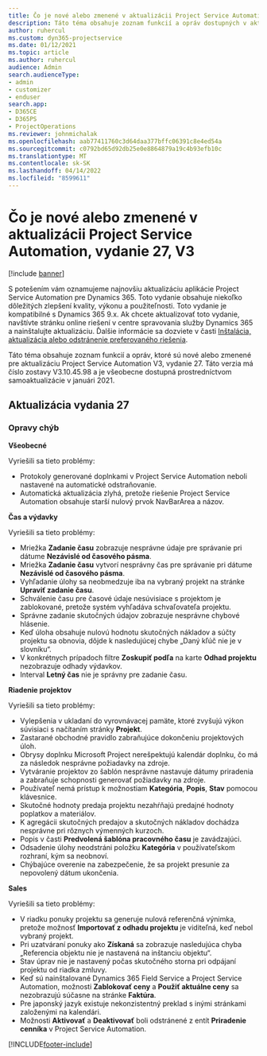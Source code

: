 ```yaml
---
title: Čo je nové alebo zmenené v aktualizácii Project Service Automation, vydanie 27, V3
description: Táto téma obsahuje zoznam funkcií a opráv dostupných v aktualizácii Project Service Automation, vydanie 27, V3
author: ruhercul
ms.custom: dyn365-projectservice
ms.date: 01/12/2021
ms.topic: article
ms.author: ruhercul
audience: Admin
search.audienceType:
- admin
- customizer
- enduser
search.app:
- D365CE
- D365PS
- ProjectOperations
ms.reviewer: johnmichalak
ms.openlocfilehash: aab77411760c3d64daa377bffc06391c8e4ed54a
ms.sourcegitcommit: c0792bd65d92db25e0e8864879a19c4b93efb10c
ms.translationtype: MT
ms.contentlocale: sk-SK
ms.lasthandoff: 04/14/2022
ms.locfileid: "8599611"
---
```

# <a name="whats-new-or-changed-in-project-service-automation-update-release-27-v3"></a>Čo je nové alebo zmenené v aktualizácii Project Service Automation, vydanie 27, V3

[!include [banner](../includes/psa-now-project-operations.md)]

S potešením vám oznamujeme najnovšiu aktualizáciu aplikácie Project Service Automation pre Dynamics 365. Toto vydanie obsahuje niekoľko dôležitých zlepšení kvality, výkonu a použiteľnosti. Toto vydanie je kompatibilné s Dynamics 365 9.x. Ak chcete aktualizovať toto vydanie, navštívte stránku online riešení v centre spravovania služby Dynamics 365 a nainštalujte aktualizáciu. Ďalšie informácie sa dozviete v časti [Inštalácia, aktualizácia alebo odstránenie preferovaného riešenia](/power-platform/admin/install-remove-preferred-solution).

Táto téma obsahuje zoznam funkcií a opráv, ktoré sú nové alebo zmenené pre aktualizáciu Project Service Automation V3, vydanie 27. Táto verzia má číslo zostavy V3.10.45.98 a je všeobecne dostupná prostredníctvom samoaktualizácie v januári 2021.

## <a name="update-release-27"></a>Aktualizácia vydania 27

### <a name="bug-fixes"></a>Opravy chýb

**Všeobecné**

Vyriešili sa tieto problémy:

- Protokoly generované doplnkami v Project Service Automation neboli nastavené na automatické odstraňovanie.
- Automatická aktualizácia zlyhá, pretože riešenie Project Service Automation obsahuje starší nulový prvok NavBarArea a názov.

**Čas a výdavky**

Vyriešili sa tieto problémy:

- Mriežka **Zadanie času** zobrazuje nesprávne údaje pre správanie pri dátume **Nezávislé od časového pásma**.
- Mriežka **Zadanie času** vytvorí nesprávny čas pre správanie pri dátume **Nezávislé od časového pásma**.
- Vyhľadanie úlohy sa neobmedzuje iba na vybraný projekt na stránke **Upraviť zadanie času**.
- Schválenie času pre časové údaje nesúvisiace s projektom je zablokované, pretože systém vyhľadáva schvaľovateľa projektu.
- Správne zadanie skutočných údajov zobrazuje nesprávne chybové hlásenie.
- Keď úloha obsahuje nulovú hodnotu skutočných nákladov a súčty projektu sa obnovia, dôjde k nasledujúcej chybe „Daný kľúč nie je v slovníku“.
- V konkrétnych prípadoch filtre **Zoskupiť podľa** na karte **Odhad projektu** nezobrazuje odhady výdavkov.
- Interval **Letný čas** nie je správny pre zadanie času.

**Riadenie projektov**

Vyriešili sa tieto problémy:

- Vylepšenia v ukladaní do vyrovnávacej pamäte, ktoré zvyšujú výkon súvisiaci s načítaním stránky **Projekt**.
- Zastarané obchodné pravidlo zabraňujúce dokončeniu projektových úloh.
- Obrysy doplnku Microsoft Project nerešpektujú kalendár doplnku, čo má za následok nesprávne požiadavky na zdroje.
- Vytváranie projektov zo šablón nesprávne nastavuje dátumy priradenia a zabraňuje schopnosti generovať požiadavky na zdroje.
- Používateľ nemá prístup k možnostiam **Kategória**, **Popis**, **Stav** pomocou klávesnice.
- Skutočné hodnoty predaja projektu nezahŕňajú predajné hodnoty poplatkov a materiálov.
- K agregácii skutočných predajov a skutočných nákladov dochádza nesprávne pri rôznych výmenných kurzoch.
- Popis v časti **Predvolená šablóna pracovného času** je zavádzajúci.
- Odsadenie úlohy neodstráni položku **Kategória** v používateľskom rozhraní, kým sa neobnoví.
- Chýbajúce overenie na zabezpečenie, že sa projekt presunie za nepovolený dátum ukončenia.

**Sales**

Vyriešili sa tieto problémy:

- V riadku ponuky projektu sa generuje nulová referenčná výnimka, pretože možnosť **Importovať z odhadu projektu** je viditeľná, keď nebol vybraný projekt.
- Pri uzatváraní ponuky ako **Získaná** sa zobrazuje nasledujúca chyba „Referencia objektu nie je nastavená na inštanciu objektu“.
- Stav úprav nie je nastavený počas skutočného storna pri odpájaní projektu od riadka zmluvy.
- Keď sú nainštalované Dynamics 365 Field Service a Project Service Automation, možnosti **Zablokovať ceny** a **Použiť aktuálne ceny** sa nezobrazujú súčasne na stránke **Faktúra**.
- Pre japonský jazyk existuje nekonzistentný preklad s inými stránkami založenými na kalendári.
- Možnosti **Aktivovať** a **Deaktivovať** boli odstránené z entít **Priradenie cenníka** v Project Service Automation.


[!INCLUDE[footer-include](../includes/footer-banner.md)]
